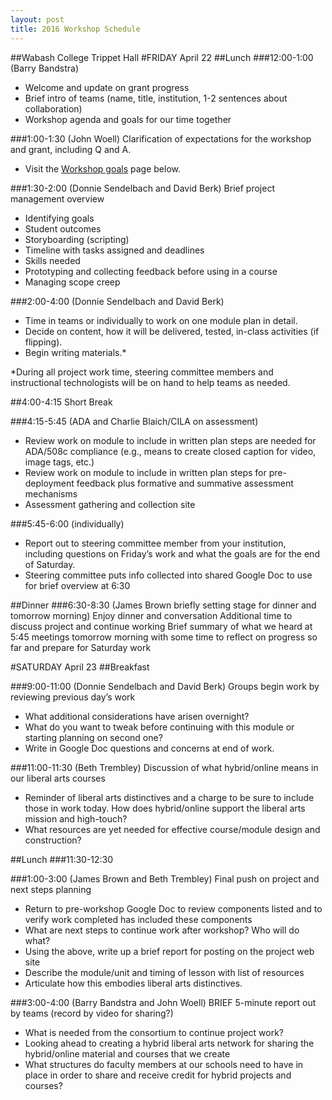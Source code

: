 ```yaml
---
layout: post
title: 2016 Workshop Schedule
---
```

##Wabash College Trippet Hall
#FRIDAY April 22
##Lunch
###12:00-1:00 (Barry Bandstra)
- Welcome and update on grant progress
- Brief intro of teams (name, title, institution, 1-2 sentences about collaboration)
- Workshop agenda and goals for our time together

###1:00-1:30 (John Woell)
Clarification of expectations for the workshop and grant, including Q and A. 

- Visit the [Workshop goals](http://hybridliberalarts.org/2016/04/05/workshop-goals/) page below.

###1:30-2:00 (Donnie Sendelbach and David Berk)
Brief project management overview

- Identifying goals
- Student outcomes
- Storyboarding (scripting)
- Timeline with tasks assigned and deadlines
- Skills needed
- Prototyping and collecting feedback before using in a course
- Managing scope creep

###2:00-4:00 (Donnie Sendelbach and David Berk)
- Time in teams or individually to work on one module plan in detail. 
- Decide on content, how it will be delivered, tested, in-class activities (if flipping). 
- Begin writing materials.*

*During all project work time, steering committee members and instructional technologists will be on hand to help teams as needed.

##4:00-4:15 Short Break

###4:15-5:45 (ADA and Charlie Blaich/CILA on assessment)
- Review work on module to include in written plan steps are needed for ADA/508c compliance (e.g., means to create closed caption for video, image tags, etc.)
- Review work on module to include in written plan steps for pre-deployment feedback plus formative and summative assessment mechanisms
- Assessment gathering and collection site

###5:45-6:00 (individually)
- Report out to steering committee member from your institution, including questions on Friday’s work and what the goals are for the end of Saturday.
- Steering committee puts info collected into shared Google Doc to use for brief overview at 6:30

##Dinner
###6:30-8:30 (James Brown briefly setting stage for dinner and tomorrow morning)
Enjoy dinner and conversation
Additional time to discuss project and continue working
Brief summary of what we heard at 5:45 meetings tomorrow morning with some time to reflect on progress so far and prepare for Saturday work


#SATURDAY April 23
##Breakfast

###9:00-11:00 (Donnie Sendelbach and David Berk)
Groups begin work by reviewing previous day’s work

- What additional considerations have arisen overnight? 
- What do you want to tweak before continuing with this module or starting planning on second one?
- Write in Google Doc questions and concerns at end of work.

###11:00-11:30 (Beth Trembley)
Discussion of what hybrid/online means in our liberal arts courses

- Reminder of liberal arts distinctives and a charge to be sure to include those in work today. How does hybrid/online support the liberal arts mission and high-touch?
- What resources are yet needed for effective course/module design and construction?

##Lunch
###11:30-12:30

###1:00-3:00 (James Brown and Beth Trembley)
Final push on project and next steps planning

 - Return to pre-workshop Google Doc to review components listed and to verify work completed has included these components 
 - What are next steps to continue work after workshop? Who will do what?
 - Using the above, write up a brief report for posting on the project web site
 - Describe the module/unit and timing of lesson with list of resources 
 - Articulate how this embodies liberal arts distinctives.

###3:00-4:00 (Barry Bandstra and John Woell)
BRIEF 5-minute report out by teams (record by video for sharing?)

 - What is needed from the consortium to continue project work?
 - Looking ahead to creating a hybrid liberal arts network for sharing the hybrid/online material and courses that we create
 - What structures do faculty members at our schools need to have in place in order to share and receive credit for hybrid projects and courses?

